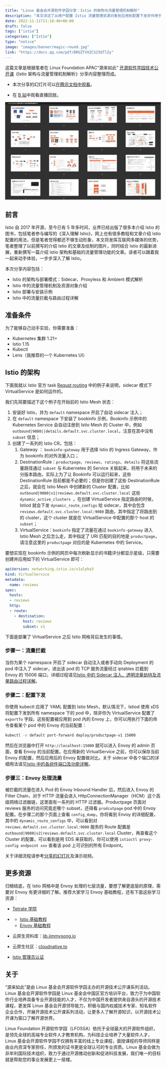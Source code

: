 ```yaml
---
title: "Linux 基金会开源软件学园分享：Istio 的架构与流量管理机制解析"
description: "本文详述了从用户配置 Istio 流量管理资源对象到应用到配置下发并作用于 Envoy 的全过程。"
date: 2022-11-11T11:18:40+08:00
draft: false
tags: ["istio"]
categories: ["Istio"]
type: "notice"
image: "images/banner/magic-round.jpg"
link: "https://docs.qq.com/pdf/DRUZTVXZCS25QTlZy"
---
```


这篇文章是根据笔者在 Linux Foundation APAC“源来如此” [开源软件学园技术公开课](https://mp.weixin.qq.com/s/LSnr7R4ZqCqnr1veOq11nQ)《Istio 架构与流量管理机制解析》分享内容整理而成。

- 本次分享的幻灯片可以[在腾讯文档中观看](https://docs.qq.com/pdf/DRUZTVXZCS25QTlZy)。

- 在 [B 站](https://www.bilibili.com/video/BV1YG4y1t7kh)中观看直播回放。

![幻灯片视图](slides.jpg)

## 前言

Istio 自 2017 年开源，至今已有 5 年多时间，业界已经出版了很多本介绍 Istio 的图书，包括笔者参与编写的《深入理解 Istio》，网上也有很多教程和文章介绍 Istio 配置的用法，但是笔者觉得都还不够生动形象，本文将发挥互联网多媒体的优势，笔者整理了以前撰写的介绍 Istio 的文章及绘制的图片，同时结合 Istio 的最新进展，重新撰写一篇介绍 Istio 架构和基础的流量管理功能的文章。读者可以跟着我一起来动手体验，一步步深入了解 Istio。

本次分享内容包括：

- Istio 的架构与部署模式：Sidecar、Proxyless 和 Ambient 模式解析
- Istio 中的流量管理机制及资源对象介绍
- Istio 部署与安装示例
- Istio 中的流量拦截与路由过程详解

## 准备条件

为了能够自己动手实验，你需要准备：

- Kubernetes 集群 1.21+
- Istio 1.15
- Kubectl
- Lens（我推荐的一个 Kubernetes UI）

## Istio 的架构

下面我就以 Istio 官方 task [Requst routing](https://istio.io/latest/docs/tasks/traffic-management/request-routing/) 中的例子来说明，sidecar 模式下 VirtualService 是如何运作的。

我们先简要描述下这个例子在开始前的 Istio Mesh 状态：

1. 安装好 Istio，并为 `default` namespace 开启了自动 sidecar 注入；
2. 在 `default` namespace 下安装了 bookinfo 示例，Bookinfo 示例中的 Kubernetes Service 会自动注册到 Istio Mesh 的 Cluster 中，例如 `outbound|9080||details.default.svc.cluster.local`，注意在其中没有 `subset` 信息；
3. 创建了一系列的 Istio CR，包括：
   1. Gateway ： `bookinfo-gateway` 用于选择 Istio 的 Ingress Gateway，作为 bookinfo 的对外流量入口；
   2. DestinationRule：`productpage`、`reviews`、`ratings`、`details` 将这些流量路径通过 `subset` 与 Kubernetes 的 Service 关联起来，将用于未来的分版本路由。实际上为了让 Bookinfo 可以运行起来，这些 DestinationRule 目前都是不必要的；但是你创建了这些 DestinationRule 之后，就会在 Istio Mesh 中创建新的 Cluster 配置，比如 `outbound|9080|v1|reviews.default.svc.cluster.local` 这些 `dynamic_active_clusters `，在创建 VirtualService 指定路由的时候，Istiod 就会下发 `dynamic_route_configs` 给 sidecar，其中会包含 `reviews.default.svc.cluster.local:9080` 路由，其中指定了将路由到的 cluster，这个 cluster 就是在 VirtualService 中配置的那个 host 的 `subset`；
   3. VirtualService：`bookinfo` 指定了流量在通过 `bookinfo-gateway` 进入 Istio Mesh 之后怎么走，其中指定了 URI 匹配的目的地是 `productpage`，请注意这里的 `productpage` 对应的是 Kubernetes 中的 Service。

要想实现在 bookinfo 示例的网页中每次刷新显示的书籍评分都显示星级，只需要创建并应用如下的 VirtualService 即可：

```yaml
apiVersion: networking.istio.io/v1alpha3
kind: VirtualService
metadata:
  name: reviews
spec:
  hosts:
  - reviews
  http:
  - route:
    - destination:
        host: reviews
        subset: v1
```

下面是部署了 VirtualService 之后 Istio 网格背后发生的事情。 

### 步骤一：流量拦截

当你为某个 namespace 开启了 sidecar 自动注入或者手动向 Deployment 的 pod 中注入了 sidecar，进出该 pod 的 TCP 服务流量经过 iptables 拦截到 Envoy 的 15006 端口，详细过程请见[Istio 中的 Sidecar 注入、透明流量劫持及流量路由过程详解](https://jimmysong.io/blog/sidecar-injection-iptables-and-traffic-routing/)。

### 步骤二：配置下发

你使用 kubectl 应用了 YAML 配置到 Istio Mesh，默认情况下，Istiod 使用 xDS 将配置下发到所有 namespace 下的 pod 中，除非你为 VirtualService 配置了 `exportTo` 字段。这些配置被应用到 pod 内的 Envoy 上，你可以用执行下面的命令查看某个 pod 中的 Envoy 的当前配置：

```bash
kubectl -n default port-forward deploy/productpage-v1 15000
```

然后在浏览器中打开 `http://localhost:15000` 就可以进入 Envoy 的 admin 页面，查看 Envoy 的当前配置。在应用新的 VirtualService 之前，你可以保存当前 Envoy 的配置，然后应用后的 Envoy 配置做对比。关于 sidecar 中各个端口的详细用法请见[Istio 中的各组件端口及功能详解](https://jimmysong.io/blog/istio-components-and-ports/)。

### 步骤三：Envoy 处理流量

被拦截的流量在进入 Pod 的 Envoy Inbound Handler 后，然后进入 Envoy 的 Filter Chain，对于 HTTP 流量会进入 HttpConnectionManager（HCM）这个高级网络过滤器链，这里面有一系列的 HTTP 过滤器。Productpage 页面对 reviews 服务的访问究竟走哪个 subset，还得看 `prodcutpage` pod 中的 Envoy 配置。在步骤二的那个页面上查看 `config_dump`，你将看到 Envoy 的详细配置，其中的 `dynamic_route_configs` 中，可以看到对 `reviews.default.svc.cluster.local:9080` 服务的 Route 配置是 `outbound|9080|v2|reviews.default.svc.cluster.local` Cluster，再查看这个 Cluster 的配置，可以看到是用 EDS 来获取的，你可以使用 `istioctl proxy-config endpoint xxx` 查看该 pod 上可识别的所有 Endpoint。

关于详细流程请参考[分享的幻灯片](https://docs.qq.com/pdf/DRUZTVXZCS25QTlZy)及演示视频。

## 更多资源

归根结底，在 Istio 网格中是 Envoy 处理的七层流量，要想了解更底层的原理，需要对 Envoy 有更详细的了解。推荐大家学习 Envoy 基础教程，还有下面这些学习资源：

- [Tetrate 学院](http://academy.tetrate.io)

- - [Istio 基础教程](https://academy.tetrate.io/courses/istio-fundamentals-zh)
  - [Envoy 基础教程](https://academy.tetrate.io/courses/envoy-fundamentals-zh)

- 云原生资料库：[lib.jimmysong.io](http://lib.jimmysong.io)

- 云原生社区：[cloudnative.to](http://cloudnative.to)

- [Istio 管理员认证](https://academy.tetrate.io/courses/certified-istio-administrator)

## 关于

“源来如此”是由 Linux 基金会开源软件学园主办的开源技术公开课系列活动。Linux 基金会开源软件学园是 Linux 基金会中国区官方培训平台，致力于为中国软件行业培养具备专业开源技能的人才，不仅为中国开发者提供来自源头的开源技术课程，更发挥 Linux 基金会开源领导能力，积极与国内权威技术专家、知名软件企业合作，开展开源技术公开课系列活动，让更多人了解开源知识，以开源技术公开课为窗口了解开源世界。

Linux Foundation 开源软件学园（LFOSSA）依托于全球最大的开源软件组织，是领先全球的高端专业软件人才教育机构，为科技企业培养了大量软件人才，Linux 基金会开源软件学园不仅拥有丰富的线上专业课程，面授课程的导师同样是由业内资深专家担任，所颁发的证书更是全球认可的专业资质。Linux 基金会做为非牟利国际技术组织，致力于通过开源推动创新和促进科技发展，我们唯一的目标就是帮助您的事业发展更上一层楼。